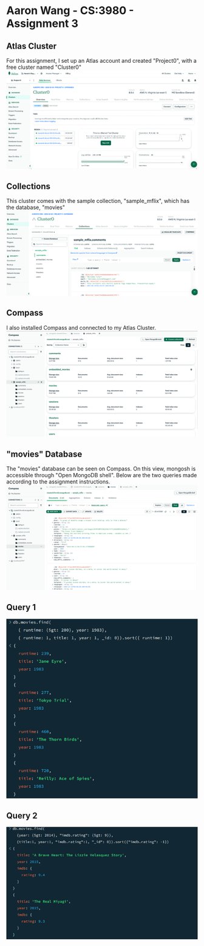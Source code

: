 # Aaron Wang - CS:3980 - Assignment 3

## Atlas Cluster
For this assignment, I set up an Atlas account and created "Project0", with a free cluster named "Cluster0" 
![cluster](imgs/1.png)

## Collections
This cluster comes with the sample collection, "sample_mflix", which has the database, "movies"
![collections](imgs/2.png)

## Compass
I also installed Compass and connected to my Atlas Cluster.
![Compass](imgs/3.png)

## "movies" Database
The "movies" database can be seen on Compass. On this view, mongosh is accessible through "Open MongoDB shell". Below are the two queries made according to the assignment instructions.
![Movies](imgs/4.png)

## Query 1
![query1](imgs/5.png)

## Query 2
![query2](imgs/6.png)
